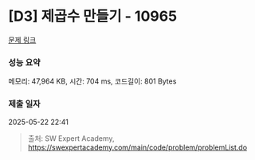 # [D3] 제곱수 만들기 - 10965 

[문제 링크](https://swexpertacademy.com/main/code/problem/problemDetail.do?contestProbId=AXWXH_h695kDFAST) 

### 성능 요약

메모리: 47,964 KB, 시간: 704 ms, 코드길이: 801 Bytes

### 제출 일자

2025-05-22 22:41



> 출처: SW Expert Academy, https://swexpertacademy.com/main/code/problem/problemList.do